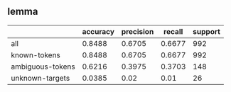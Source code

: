 
## lemma

|                  | accuracy | precision | recall | support |
|------------------|----------|-----------|--------|---------|
| all              | 0.8488   | 0.6705    | 0.6677 | 992     |
| known-tokens     | 0.8488   | 0.6705    | 0.6677 | 992     |
| ambiguous-tokens | 0.6216   | 0.3975    | 0.3703 | 148     |
| unknown-targets  | 0.0385   | 0.02      | 0.01   | 26      |

